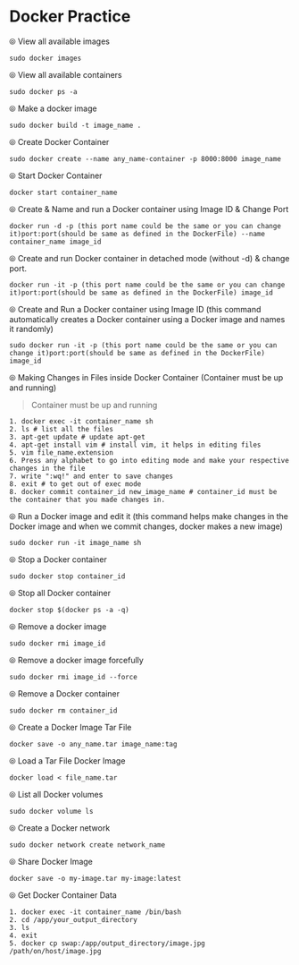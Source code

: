 # Docker Practice

⦾ View all available images
```
sudo docker images
```

⦾ View all available containers
```
sudo docker ps -a
```

⦾ Make a docker image 
```
sudo docker build -t image_name .
```

⦾ Create Docker Container
```
sudo docker create --name any_name-container -p 8000:8000 image_name
```

⦾ Start Docker Container
```
docker start container_name
```

⦾ Create & Name and run a Docker container using Image ID & Change Port
```
docker run -d -p (this port name could be the same or you can change it)port:port(should be same as defined in the DockerFile) --name container_name image_id
```

⦾ Create and run Docker container in detached mode (without -d) & change port.
```
docker run -it -p (this port name could be the same or you can change it)port:port(should be same as defined in the DockerFile) image_id
```

⦾ Create and Run a Docker container using Image ID (this command automatically creates a Docker container using a Docker image and names it randomly)
```
sudo docker run -it -p (this port name could be the same or you can change it)port:port(should be same as defined in the DockerFile) image_id
```

⦾ Making Changes in Files inside Docker Container (Container must be up and running)
> Container must be up and running
```
1. docker exec -it container_name sh
2. ls # list all the files
3. apt-get update # update apt-get
4. apt-get install vim # install vim, it helps in editing files
5. vim file_name.extension
6. Press any alphabet to go into editing mode and make your respective changes in the file
7. write ":wq!" and enter to save changes
8. exit # to get out of exec mode
8. docker commit container_id new_image_name # container_id must be the container that you made changes in.
```


⦾ Run a Docker image and edit it (this command helps make changes in the Docker image and when we commit changes, docker makes a new image)
```
sudo docker run -it image_name sh
```

⦾ Stop a Docker container
```
sudo docker stop container_id
```

⦾ Stop all Docker container
```
docker stop $(docker ps -a -q)
```

⦾ Remove a docker image 
```
sudo docker rmi image_id
```

⦾ Remove a docker image forcefully 
```
sudo docker rmi image_id --force
```

⦾ Remove a Docker container
```
sudo docker rm container_id
```

⦾ Create a Docker Image Tar File
```
docker save -o any_name.tar image_name:tag
```

⦾ Load a Tar File Docker Image
```
docker load < file_name.tar
```


⦾ List all Docker volumes
```
sudo docker volume ls
```

⦾ Create a Docker network
```
sudo docker network create network_name
```

⦾ Share Docker Image
```
docker save -o my-image.tar my-image:latest
```


⦾ Get Docker Container Data
```
1. docker exec -it container_name /bin/bash
2. cd /app/your_output_directory
3. ls
4. exit
5. docker cp swap:/app/output_directory/image.jpg /path/on/host/image.jpg
```

